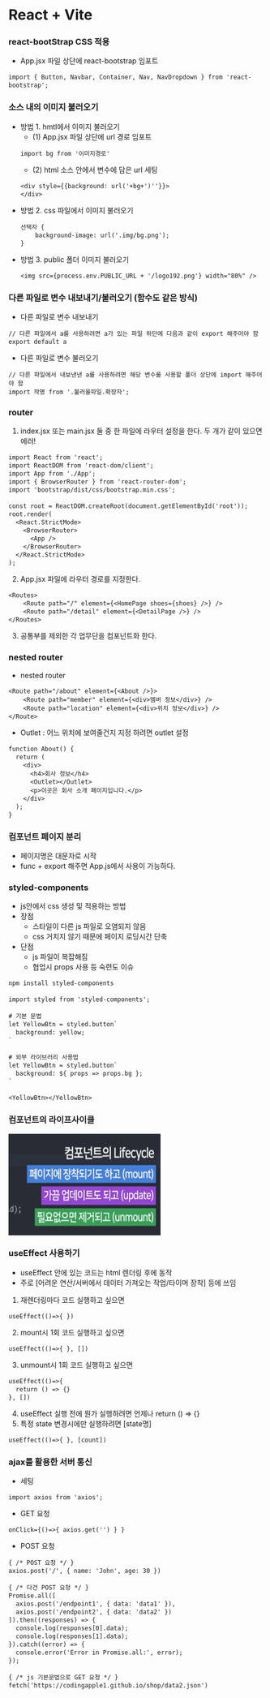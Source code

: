 # React + Vite

### react-bootStrap CSS 적용 
- App.jsx 파일 상단에 react-bootstrap 임포트 
```
import { Button, Navbar, Container, Nav, NavDropdown } from 'react-bootstrap';
```

### 소스 내의 이미지 불러오기 

- 방법 1. hmtl에서 이미지 불러오기 
    - (1) App.jsx 파일 상단에 url 경로 임포트   
    ```
    import bg from '이미지경로'
    ```
    - (2) html 소스 안에서 변수에 담은 url 세팅
    ```
    <div style={{background: url('+bg+')''}}>
    </div>
    ```
- 방법 2. css 파일에서 이미지 불러오기 
    ```
    선택자 {
        background-image: url('.img/bg.png');    
    }
    ```
- 방법 3. public 폴더 이미지 불러오기 
    ```
    <img src={process.env.PUBLIC_URL + '/logo192.png'} width="80%" />
    ```


### 다른 파일로 변수 내보내기/불러오기 (함수도 같은 방식)
- 다른 파일로 변수 내보내기 
```
// 다른 파일에서 a를 사용하려면 a가 있는 파일 하단에 다음과 같이 export 해주어야 함 
export default a
```
- 다른 파일로 변수 불러오기 
```
// 다른 파일에서 내보낸낸 a를 사용하려면 해당 변수를 사용할 폴더 상단에 import 해주어야 함 
import 작명 from '.불러올파일.확장자';
```

### router 
1. index.jsx 또는 main.jsx 둘 중 한 파일에 라우터 설정을 한다. 두 개가 같이 있으면 에러!
```
import React from 'react';
import ReactDOM from 'react-dom/client';
import App from './App';
import { BrowserRouter } from 'react-router-dom';
import 'bootstrap/dist/css/bootstrap.min.css';

const root = ReactDOM.createRoot(document.getElementById('root'));
root.render(
  <React.StrictMode>
    <BrowserRouter>
      <App />
    </BrowserRouter>
  </React.StrictMode>
);

```
2. App.jsx 파일에 라우터 경로를 지정한다. 
```
<Routes>
    <Route path="/" element={<HomePage shoes={shoes} />} />
    <Route path="/detail" element={<DetailPage />} />
</Routes>
```
3. 공통부를 제외한 각 업무단을 컴포넌트화 한다. 

### nested router
- nested router
```
<Route path="/about" element={<About />}>
    <Route path="member" element={<div>멤버 정보</div>} />
    <Route path="location" element={<div>위치 정보</div>} />
</Route>
```
- Outlet : 어느 위치에 보여줄건지 지정 하려면 outlet 설정 
```
function About() {
  return (
    <div>
      <h4>회사 정보</h4>
      <Outlet></Outlet>
      <p>이곳은 회사 소개 페이지입니다.</p>
    </div>
  );
}
```

### 컴포넌트 페이지 분리 
- 페이지명은 대문자로 시작 
- func + export 해주면 App.js에서 사용이 가능하다. 


### styled-components 
- js안에서 css 생성 및 적용하는 방법
- 장점 
  - 스타일이 다른 js 파일로 오염되지 않음 
  - css 거치지 않기 때문에 페이지 로딩시간 단축
- 단점 
  - js 파일이 복잡해짐 
  - 협업시 props 사용 등 숙련도 이슈 
```
npm install styled-components

import styled from 'styled-components';

# 기본 문법
let YellowBtn = styled.button`
  background: yellow;       
`

# 외부 라이브러리 사용법 
let YellowBtn = styled.button`
  background: ${ props => props.bg };       
`

<YellowBtn></YellowBtn>
```

### 컴포넌트의 라이프사이클
<div style="display:flex; gap: 10px">
  <img src="image.png" width="300" height="200"/>
</div>

### useEffect 사용하기 
- useEffect 안에 있는 코드는 html 렌더링 후에 동작
- 주로 [어려운 연산/서버에서 데이터 가져오는 작업/타이머 장착] 등에 쓰임 
1. 재렌더링마다 코드 실행하고 싶으면 
```
useEffect(()=>{ })
```
2. mount시 1회 코드 실행하고 싶으면 
```
useEffect(()=>{ }, [])
```
3. unmount시 1회 코드 실행하고 싶으면 
```
useEffect(()=>{ 
  return () => {}
}, [])
```
4. useEffect 실행 전에 뭔가 실행하려면 언제나 return () => {}
5. 특정 state 변경시에만 실행하려면 [state명]
```
useEffect(()=>{ }, [count])
```

### ajax를 활용한 서버 통신 
- 세팅 
```
import axios from 'axios';
```

- GET 요청 
```
onClick={()=>{ axios.get('') } }
```

- POST 요청 
```
{ /* POST 요청 */ }
axios.post('/', { name: 'John', age: 30 })

{ /* 다건 POST 요청 */ }
Promise.all([
  axios.post('/endpoint1', { data: 'data1' }),
  axios.post('/endpoint2', { data: 'data2' })
]).then((responses) => {
  console.log(responses[0].data);
  console.log(responses[1].data);
}).catch((error) => {
  console.error('Error in Promise.all:', error);
});

{ /* js 기본문법으로 GET 요청 */ }
fetch('https://codingapple1.github.io/shop/data2.json')
```


            